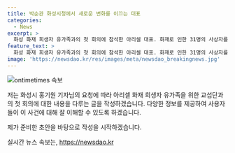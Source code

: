 ```yaml
---
title: 박순관 화성시청에서 새로운 변화를 이끄는 대표
categories:
  - News
excerpt: >
  화성 화재 희생자 유가족과의 첫 회의에 참석한 아리셀 대표. 화재로 인한 31명의 사상자를 애도하며 교섭단과의 만남에서 소통에 나섰다. (문단 요약 54자)
feature_text: >
  화성 화재 희생자 유가족과의 첫 회의에 참석한 아리셀 대표. 화재로 인한 31명의 사상자를 애도하며 교섭단과의 만남에서 소통에 나섰다. (문단 요약 54자)
image: 'https://newsdao.kr/res/images/meta/newsdao_breakingnews.jpg'
---
```


<p><img src="https://newsdao.kr/res/images/meta/newsdao_breakingnews.jpg" alt="ontimetimes 속보" /></p>

<p>저는 화성시 홍기원 기자님의 요청에 따라 아리셀 화재 희생자 유가족을 위한 교섭단과의 첫 회의에 대한 내용을 다루는 글을 작성하겠습니다. 다양한 정보를 제공하여 사용자들이 이 사건에 대해 잘 이해할 수 있도록 하겠습니다.</p>

<p>제가 준비한 초안을 바탕으로 작성을 시작하겠습니다.</p>
실시간 뉴스 속보는, <a href="https://newsdao.kr" rel="dofollow">https://newsdao.kr</a>


